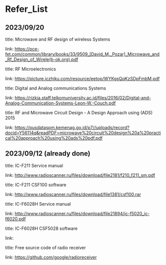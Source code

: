 # Refer_List

2023/09/20
-
title: Microwave and RF design of wireless Systems

link: https://pce-fet.com/common/library/books/33/9509_[David_M._Pozar]_Microwave_and_Rf_Design_of_Wirele(b-ok.org).pdf

title: RF Microelectronics

link: https://picture.iczhiku.com/resource/eetop/WYKgsQqKzSDpFmbM.pdf

title: Digital and Analog communications Systems

link: https://rizkia.staff.telkomuniversity.ac.id/files/2016/02/Digital-and-Analog-Communication-Systems-Leon-W.-Couch.pdf

title: RF and Microwave Circuit Design - A Design Approach using (ADS) 2015

link: https://pusdataspm.kemenag.go.id/p7//uploads/record?docid=Y56114q&readPDF=microwave%20circuit%20design%20a%20practical%20approach%20using%20ads%20pdf.pdf

2023/09/12 (already done)
- 
title: IC-F211 Service manual

link: http://www.radioscanner.ru/files/download/file2181/f210_f211_sm.pdf

title: IC-F211 CSF100 software

link: http://www.radioscanner.ru/files/download/file1381/csf100.rar

title: IC-F6028H Service manual

link: http://www.radioscanner.ru/files/download/file21894/ic-f5020_ic-f6020.pdf

title: IC-F6028H CSF5028 software

link:

title: Free source code of radio receiver

link: https://github.com/google/radioreceiver
